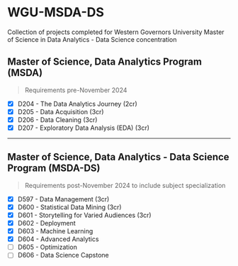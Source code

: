 # WGU-MSDA-DS
Collection of projects completed for Western Governors University Master of Science in Data Analytics - Data Science concentration

## Master of Science, Data Analytics Program (MSDA)
> Requirements pre-November 2024
- [X] D204 - The Data Analytics Journey (2cr)
- [X] D205 - Data Acquisition (3cr)
- [X] D206 - Data Cleaning (3cr)
- [X] D207 - Exploratory Data Analysis (EDA) (3cr)

---

## Master of Science, Data Analytics - Data Science Program (MSDA-DS)
> Requirements post-November 2024 to include subject specialization
- [X] D597 - Data Management (3cr)
- [X] D600 - Statistical Data Mining (3cr)
- [X] D601 - Storytelling for Varied Audiences (3cr)
- [X] D602 - Deployment
- [X] D603 - Machine Learning
- [X] D604 - Advanced Analytics
- [ ] D605 - Optimization
- [ ] D606 - Data Science Capstone
